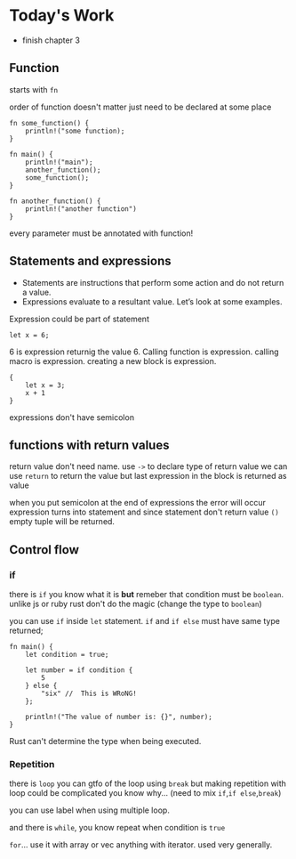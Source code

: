 # Today's Work
- finish chapter 3

## Function

starts with `fn`

order of function doesn't matter just need to be declared at some place

```
fn some_function() {
    println!("some function);
}

fn main() {
    println!("main");
    another_function();
    some_function();
}

fn another_function() {
    println!("another function")
}
```

every parameter must be annotated with function!

## Statements and expressions

- Statements are instructions that perform some action and do not return a value.
- Expressions evaluate to a resultant value. Let’s look at some examples.

Expression could be part of statement

```
let x = 6;
```
6 is expression returnig the value 6.
Calling function is expression. calling macro is expression.
creating a new block is expression.

```
{
    let x = 3;
    x + 1
}
```
expressions don't have semicolon

## functions with return values

return value don't need name.
use `->` to declare type of return value
we can use `return` to return the value but last expression in the block is returned as value

when you put semicolon at the end of expressions the error will occur expression turns into statement and since statement don't return value `()` empty tuple will be returned.

## Control flow

### if
there is `if` you know what it is **but** remeber that condition must be `boolean`. unlike js or ruby rust don't do the magic (change the type to `boolean`)

you can use `if` inside `let` statement.
`if` and `if else` must have same type returned;

```
fn main() {
    let condition = true;

    let number = if condition {
        5
    } else {
        "six" //  This is WRoNG!
    };

    println!("The value of number is: {}", number);
}
```
Rust can't determine the type when being executed.

### Repetition

there is `loop` you can gtfo of the loop using `break`
but making repetition with loop could be complicated you know why...
(need to mix `if`,`if else`,`break`)

you can use label when using multiple loop.

and there is `while`, you know repeat when condition is `true`

`for`... use it with array or vec anything with iterator. 
used very generally.